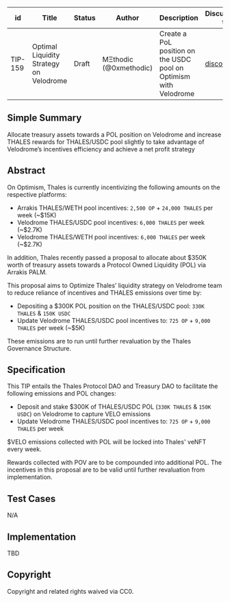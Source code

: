 | id    | Title | Status      | Author  | Description | Discussions to | Created    |
| ----- | ----- | ----------- | ------- | ----------- | -------------- | ---------- |
| TIP-159 | Optimal Liquidity Strategy on Velodrome | Draft | MΞthodic (@0xmethodic) | Create a PoL position on the USDC pool on Optimism with Velodrome | [discord](https://discord.gg/thales) | 2023-08-01 |

## Simple Summary

Allocate treasury assets towards a POL position on Velodrome and increase THALES rewards for THALES/USDC pool slightly to take advantage of Velodrome’s incentives efficiency and achieve a net profit strategy

## Abstract

On Optimism, Thales is currently incentivizing the following amounts on the respective platforms:
- Arrakis THALES/WETH pool incentives: `2,500 OP` + `24,000 THALES` per week (~$15K)
- Velodrome THALES/USDC pool incentives: `6,000 THALES` per week (~$2.7K)
- Velodrome THALES/WETH pool incentives: `6,000 THALES` per week (~$2.7K)

In addition, Thales recently passed a proposal to allocate about $350K worth of treasury assets towards a Protocol Owned Liquidity (POL) via Arrakis PALM.

This proposal aims to Optimize Thales’ liquidity strategy on Velodrome team to reduce reliance of incentives and THALES emissions over time by:
- Depositing a $300K POL position on the THALES/USDC pool: `330K THALES` & `150K USDC`
- Update Velodrome THALES/USDC pool incentives to: `725 OP` + `9,000 THALES` per week (~$5K)

These emissions are to run until further revaluation by the Thales Governance Structure.

## Specification

This TIP entails the Thales Protocol DAO and Treasury DAO to facilitate the following emissions and POL changes:
- Deposit and stake $300K of THALES/USDC POL (`330K THALES` & `150K USDC`) on Velodrome to capture VELO emissions
- Update Velodrome THALES/USDC pool incentives to: `725 OP` + `9,000 THALES` per week

$VELO emissions collected with POL will be locked into Thales' veNFT every week.

Rewards collected with POV are to be compounded into additional POL.
The incentives in this proposal are to be valid until further revaluation from implementation.

## Test Cases

N/A

## Implementation

TBD

## Copyright

Copyright and related rights waived via CC0.
